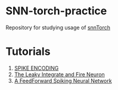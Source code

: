 # SNN-torch-practice

Repository for studying usage of [snnTorch](https://snntorch.readthedocs.io/en/latest/index.html)

# Tutorials
1. [SPIKE ENCODING](./Tutorial/SpikeEncoding.ipynb)
2. [The Leaky Integrate and Fire Neuron](./Tutorial/LeakyIntegrate_FireNeuron.ipynb)
3. [A FeedForward Spiking Neural Network](./Tutorial/FeedforwardSNN.ipynb)


